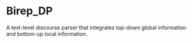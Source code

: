 # Birep_DP
A text-level discourse parser that integrates top-down global information and bottom-up local information.
